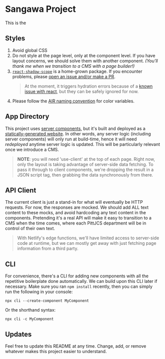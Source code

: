 # Sangawa Project

This is the 

## Styles
 1. Avoid global CSS
 2. Do not style at the page level, only at the component level. If you have layout concerns, we should solve them with another component. *(You'll thank me when we transition to a CMS with a page builder!)*
 3. [`react-shadow-scope`](https://www.npmjs.com/package/react-shadow-scope) is a home-grown package. If you encounter problems, please [open an issue and/or make a PR](https://github.com/jonathandewitt-dev/react-shadow-scope).
    > At the moment, it triggers hydration errors because of a [known issue with react](https://github.com/jonathandewitt-dev/react-shadow-scope/issues/2#issuecomment-1585080317), but they can be safely ignored for now.
 4. Please follow the [AIR naming convention](https://levelup.gitconnected.com/air-naming-css-color-variables-437cb4d261a6) for color variables.

## App Directory

This project uses [server components](https://nextjs.org/docs/getting-started/react-essentials#server-components), but it's built and deployed as a [statically-generated website](https://nextjs.org/docs/pages/building-your-application/rendering/static-site-generation). In other words, any server logic (including server components) will only run at build-time, hence it will need *redeployed* anytime server logic is updated. This will be particularly relevant once we introduce a CMS.

> **NOTE**: you will need 'use-client' at the top of each page. Right now, only the layout is taking advantage of server-side data fetching. To pass it through to client components, we're dropping the result in a JSON script tag, then grabbing the data synchronously from there.

## API Client

The current client is just a stand-in for what will eventually be HTTP requests. For now, the responses are mocked. We should add ALL text content to these mocks, and avoid hardcoding any text content in the components. Pretending it's a real API will make it easy to transition to a CMS when the time comes, where each PittJCS department will be in control of their own text.

> With Netlify's edge functions, we'll have limited access to server-side code at runtime, but we can mostly get away with just fetching page information from a third party.

## CLI
For convenience, there's a CLI for adding new components with all the repetitive boilerplate done automatically. We can build upon this CLI later if necessary. Make sure you ran `npm install` recently, then you can simply run the following in your console:
```
npx cli --create-component MyComponent
```
Or the shorthand syntax:
```
npx cli -c MyComponent
```

## Updates
Feel free to update this README at any time. Change, add, or remove whatever makes this project easier to understand.
